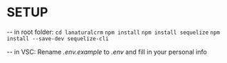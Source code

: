 # SETUP 
-- in root folder:
`cd lanaturalcrm`
`npm install`
`npm install sequelize`
`npm install --save-dev sequelize-cli`



-- in VSC: 
Rename *.env.example* to *.env* and fill in your personal info


